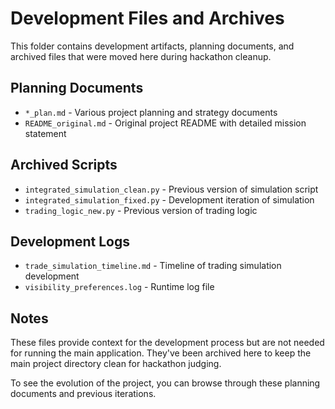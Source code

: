 # Development Files and Archives

This folder contains development artifacts, planning documents, and archived files that were moved here during hackathon cleanup.

## Planning Documents

- `*_plan.md` - Various project planning and strategy documents
- `README_original.md` - Original project README with detailed mission statement

## Archived Scripts

- `integrated_simulation_clean.py` - Previous version of simulation script
- `integrated_simulation_fixed.py` - Development iteration of simulation
- `trading_logic_new.py` - Previous version of trading logic

## Development Logs

- `trade_simulation_timeline.md` - Timeline of trading simulation development
- `visibility_preferences.log` - Runtime log file

## Notes

These files provide context for the development process but are not needed for running the main application. They've been archived here to keep the main project directory clean for hackathon judging.

To see the evolution of the project, you can browse through these planning documents and previous iterations.
